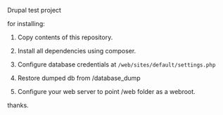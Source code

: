 Drupal test project

for installing:

1. Copy contents of this repository. 

2. Install all dependencies using composer. 

3. Configure database credentials at `/web/sites/default/settings.php`

4. Restore dumped db from /database_dump

5. Configure your web server to point /web folder as a webroot. 

thanks. 
